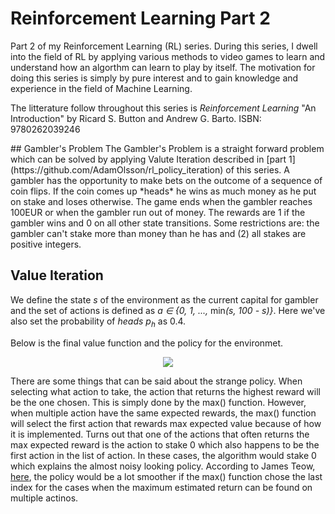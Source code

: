 # Reinforcement Learning Part 2

<p>Part 2 of my Reinforcement Learning (RL) series. During this series, I dwell into the field of RL by applying various methods to video games to learn and understand how an algorthm can learn to play by itself. The motivation for doing this series is simply by pure interest and to gain knowledge and experience in the field of Machine Learning.

The litterature follow throughout this series is <em>Reinforcement Learning</em> "An Introduction" by Ricard S. Button and Andrew G. Barto. 
ISBN: 9780262039246
</p>
## Gambler's Problem
The Gambler's Problem is a straight forward problem which can be solved by applying Valute Iteration described in [part 1](https://github.com/AdamOlsson/rl_policy_iteration) of this series. A gambler has the opportunity to make bets on the outcome of a sequence of coin flips. If the coin comes up *heads* he wins as much money as he put on stake and loses otherwise. The game ends when the gambler reaches 100EUR or when the gambler run out of money. The rewards are 1 if the gambler wins and 0 on all other state transitions. Some restrictions are: the gambler can't stake more than money than he has and (2) all stakes are positive integers.

## Value Iteration
We define the state <em>s</em> of the environment as the current capital for gambler and the set of actions is defined as <em> a ∈ {0, 1, ...,</em> min<em>(s, 100 - s)}</em>. Here we've also set the probability of *heads* <em>p<sub>h</sub></em> as 0.4.

Below is the final value function and the policy for the environmet.

<p align="center"><img src=https://github.com/AdamOlsson/rl_gamblers_problem/blob/master/plots.png></p>

There are some things that can be said about the strange policy. When selecting what action to take, the action that returns the highest reward will be the one chosen. This is simply done by the max() function. However, when multiple action have the same expected rewards, the max() function will select the first action that rewards max expected value because of how it is implemented. Turns out that one of the actions that often returns the max expected reward is the action to stake 0 which also happens to be the first action in the list of action. In these cases, the algorithm would stake 0 which explains the almost noisy looking policy. According to James Teow, [here](https://medium.com/@jaems33/gamblers-problem-b4e91040e58a), the policy would be a lot smoother if the max() function chose the last index for the cases when the maximum estimated return can be found on multiple actinos. 
